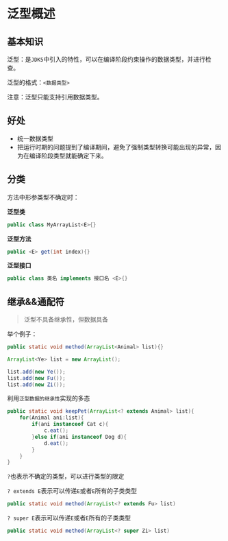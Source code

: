 # 泛型概述

## 基本知识

泛型：是`JDK5`中引入的特性，可以在编译阶段约束操作的数据类型，并进行检查。

泛型的格式：`<数据类型>`

注意：泛型只能支持引用数据类型。

## 好处

* 统一数据类型
* 把运行时期的问题提到了编译期间，避免了强制类型转换可能出现的异常，因为在编译阶段类型就能确定下来。

## 分类

方法中形参类型不确定时：

**泛型类**

```java
public class MyArrayList<E>{}
```

**泛型方法**

```java
public <E> get(int index){}
```

**泛型接口**

```java
public class 类名 implements 接口名 <E>{}
```

## 继承&&通配符

>  泛型不具备继承性，但数据具备

举个例子：

```java
public static void method(ArrayList<Animal> list){}
```

```java
ArrayList<Ye> list = new ArrayList();

list.add(new Ye());
list.add(new Fu());
list.add(new Zi());
```

利用`泛型数据的继承性`实现的多态

```java
public static void keepPet(ArrayList<? extends Animal> list){
    for(Animal ani:list){
        if(ani instanceof Cat c){
            c.eat();
        }else if(ani instanceof Dog d){
            d.eat();
        }
    }
}
```



`?`也表示不确定的类型，可以进行类型的限定

`? extends E`表示可以传递`E`或者`E`所有的子类类型

```java
public static void method(ArrayList<? extends Fu> list)
```



`? super E`表示可以传递`E`或者`E`所有的子类类型

```java
public static void method(ArrayList<? super Zi> list)
```

